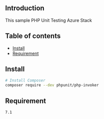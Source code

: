 ## Introduction
This sample PHP Unit Testing Azure Stack

## Table of contents

<!--ts-->
   * [Install](#install)
   * [Requirement](#requirement)
<!--te-->

## Install

```bash
# Install Composer
composer require --dev phpunit/php-invoker
```

## Requirement

```bash
7.1
```
